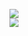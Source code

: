 [![](https://img.shields.io/badge/Made%20With-Github%20Spray-lightgrey.svg?style=for-the-badge&logo=github)](https://github.com/Annihil/github-spray#31572)  
[![](https://i.imgur.com/2DrTn0Z.gif)](https://github.com/Annihil/github-spray)